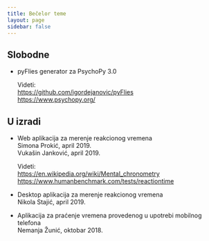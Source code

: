 ```yaml
---
title: Bečelor teme
layout: page
sidebar: false
---
```


## Slobodne

- pyFlies generator za PsychoPy 3.0

  Videti:
  <br><https://github.com/igordejanovic/pyFlies>
  <br><https://www.psychopy.org/>


## U izradi

- Web aplikacija za merenje reakcionog vremena 
  <br> Simona Prokić, april 2019.
  <br> Vukašin Janković, april 2019.

  Videti:
  <br><https://en.wikipedia.org/wiki/Mental_chronometry>
  <br><https://www.humanbenchmark.com/tests/reactiontime>

- Desktop aplikacija za merenje reakcionog vremena
  <br> Nikola Stajić, april 2019.

- Aplikacija za praćenje vremena provedenog u upotrebi mobilnog telefona
  <br>Nemanja Žunić, oktobar 2018.
